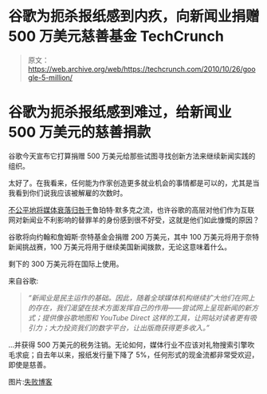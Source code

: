 # 谷歌为扼杀报纸感到内疚，向新闻业捐赠 500 万美元慈善基金 TechCrunch

> 原文：<https://web.archive.org/web/https://techcrunch.com/2010/10/26/google-5-million/>

# 谷歌为扼杀报纸感到难过，给新闻业 500 万美元的慈善捐款

谷歌今天宣布它打算捐赠 500 万美元给那些试图寻找创新方法来继续新闻实践的组织。

太好了。在我看来，任何能为作家创造更多就业机会的事情都是可以的，尤其是当我看到你们说我应该被解雇的次数时。

[不公平地将媒体衰落归咎于](https://web.archive.org/web/20221007005133/https://beta.techcrunch.com/2009/11/13/news-corp-google-media-industry-demise/)鲁珀特·默多克之流，也许谷歌的高层对他们作为互联网对新闻业不利影响的替罪羊的身份感到很不好受，这就是他们如此慷慨的原因？

谷歌将向约翰和詹姆斯·奈特基金会捐赠 200 万美元，其中 100 万美元将用于奈特新闻挑战赛，100 万美元将用于继续美国新闻拨款，无论这意味着什么。

剩下的 300 万美元将在国际上使用。

来自谷歌:

> *“新闻业是民主运作的基础。因此，随着全球媒体机构继续扩大他们在网上的存在，我们渴望在技术方面发挥自己的作用——尝试网上呈现新闻的新方式；提供像谷歌地图和 YouTube Direct 这样的工具，让网站对读者更有吸引力；大力投资我们的数字平台，让出版商获得更多收入。”*

…并获得 500 万美元的税务注销。无论如何，媒体行业不应该对礼物搜索引擎吹毛求疵；自去年以来，报纸发行量下降了 5%，任何形式的现金流都非常受欢迎，即使是慈善。

图片:[失败博客](https://web.archive.org/web/20221007005133/http://failblog.org/2010/06/22/epic-fail-photos-newspaper-fail-6-2/)